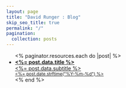 ```yaml
---
layout: page
title: "David Runger : Blog"
skip_seo_title: true
permalink: "/"
pagination:
  collection: posts
---
```


<ul class="posts-ul">
  <% paginator.resources.each do |post| %>
    <li class="posts-list-item">
      <a class="width-max-content" href="<%= post.relative_url %>">
        <div><b><%= post.data.title %></b></div>
        <div class="posts-li-subtitle"><%= post.data.subtitle %></div>
        <div class="posts-li-date"><small><%= post.date.strftime("%Y-%m-%d") %></small></div>
      </a>
    </li>
  <% end %>
</ul>
